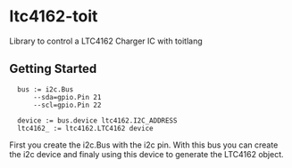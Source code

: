 # ltc4162-toit
Library to control a LTC4162 Charger IC with toitlang

## Getting Started

```
  bus := i2c.Bus
      --sda=gpio.Pin 21
      --scl=gpio.Pin 22
 
  device := bus.device ltc4162.I2C_ADDRESS
  ltc4162_ := ltc4162.LTC4162 device
```
First you create the i2c.Bus with the i2c pin. With this bus you can create the i2c device and finaly using this device to generate the LTC4162 object.

